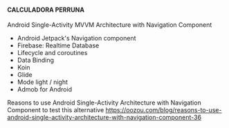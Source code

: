    #### CALCULADORA PERRUNA ####

Android Single-Activity MVVM Architecture with Navigation Component

 - Android Jetpack's Navigation component
 - Firebase: Realtime Database
 - Lifecycle and coroutines
 - Data Binding
 - Koin
 - Glide
 - Mode light / night
 - Admob for Android


Reasons to use Android Single-Activity Architecture with Navigation Component to test this alternative
https://oozou.com/blog/reasons-to-use-android-single-activity-architecture-with-navigation-component-36
